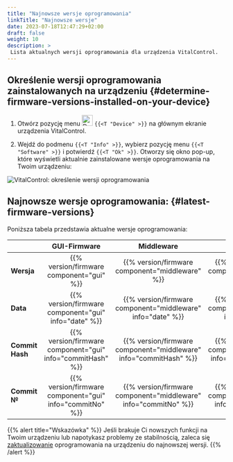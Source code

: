 ```yaml
---
title: "Najnowsze wersje oprogramowania"
linkTitle: "Najnowsze wersje"
date: 2023-07-18T12:47:29+02:00
draft: false
weight: 10
description: >
 Lista aktualnych wersji oprogramowania dla urządzenia VitalControl.
---
```


## Określenie wersji oprogramowania zainstalowanych na urządzeniu {#determine-firmware-versions-installed-on-your-device}

1. Otwórz pozycję menu <img src="/icons/device.svg" width="25" align="bottom" alt="Device" /> `{{<T "Device" >}}` na głównym ekranie urządzenia VitalControl.

2. Wejdź do podmenu `{{<T "Info" >}}`, wybierz pozycję menu `{{<T "Software" >}}` i potwierdź `{{<T "Ok" >}}`. Otworzy się okno pop-up, które wyświetli aktualnie zainstalowane wersje oprogramowania na Twoim urządzeniu:

![VitalControl: określenie wersji oprogramowania](../images/firmware-versions.png "Wyświetlanie wersji oprogramowania")

## Najnowsze wersje oprogramowania: {#latest-firmware-versions}

Poniższa tabela przedstawia aktualne wersje oprogramowania:

|                 | GUI-Firmware  | Middleware  | Bootloader |
|-----------------|:-------------:|:-----------:|:----------:|
| **Wersja**     | {{% version/firmware component="gui" %}} | {{% version/firmware component="middleware" %}} | {{% version/firmware component="bootloader" %}} |
| **Data**       | {{% version/firmware component="gui" info="date" %}}  | {{% version/firmware component="middleware" info="date" %}} | {{% version/firmware component="bootloader" info="date" %}} |
| **Commit Hash** | {{% version/firmware component="gui" info="commitHash" %}} | {{% version/firmware component="middleware" info="commitHash" %}} |  {{% version/firmware component="bootloader" info="commitHash" %}} |
| **Commit №**    | {{% version/firmware component="gui" info="commitNo" %}} | {{% version/firmware component="middleware" info="commitNo" %}} | {{% version/firmware component="bootloader" info="commitNo" %}}|

{{% alert title="Wskazówka" %}}
Jeśli brakuje Ci nowszych funkcji na Twoim urządzeniu lub napotykasz problemy ze stabilnością, zaleca się [zaktualizowanie](../update/) oprogramowania na urządzeniu do najnowszej wersji.
{{% /alert %}}
